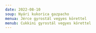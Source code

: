 ```yaml
---
date: 2022-08-10
soup: Nyári kukorica gazpacho
menua: Jérce gyrostál vegyes körettel
menub: Cukkini gyrostál vegyes körettel
---
```


